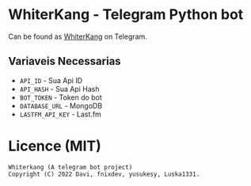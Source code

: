 <p align="center">


# WhiterKang - Telegram Python bot


Can be found as [WhiterKang](https://t.me/whiterkangbot) on Telegram.



## Variaveis Necessarias
- `API_ID` - Sua Api ID
- `API_HASH` - Sua Api Hash
- `BOT_TOKEN` - Token do bot
- `DATABASE_URL` - MongoDB
- `LASTFM_API_KEY` - Last.fm 



# Licence (MIT)
```
Whiterkang (A telegram bot project)
Copyright (C) 2022 Davi, fnixdev, yusukesy, Luska1331.



